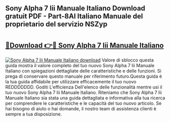 ## Sony Alpha 7 Iii Manuale Italiano Download gratuit PDF - Part-8AI Italiano Manuale del proprietario del servizio NSZyp

# <h2><a href="http://dff1978.blite.top/?on=Sony+Alpha+7+Iii+Manuale+Italiano">🔗Download 👉🔴 Sony Alpha 7 Iii Manuale Italiano</a></h2>

[![Sony Alpha 7 Iii Manuale Italiano download](https://i.imgur.com/lujVjoI.png)](http://dff1978.blite.top/?on=Sony+Alpha+7+Iii+Manuale+Italiano)
Valore di sblocco questa guida mostra il valore completo del tuo nuovo Sony Alpha 7 Iii Manuale Italiano con spiegazioni dettagliate delle caratteristiche e delle funzioni. Si prega di conservare questo manuale per riferimento futuro.Questa guida è la tua guida affidabile per utilizzare efficacemente il tuo nuovo REDDDDDDD. Goditi L'efficienza Dell'elenco delle funzionalità mentre usi il tuo nuovo Sony Alpha 7 Iii Manuale Italiano. Riteniamo che Sony Alpha 7 Iii Manuale Italiano sia stata una guida dettagliata e informativa alla tua ricerca per comprendere le caratteristiche e le capacità del tuo nuovo articolo. Se hai bisogno di aiuto o hai domande, il nostro team di assistenza clienti è sempre a tua disposizione.
